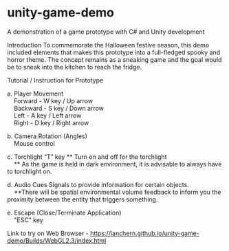 # unity-game-demo
A demonstration of a game prototype with C# and Unity development


Introduction 
To commemorate the Halloween festive season, this demo included elements that makes this prototype into a full-fledged spooky and horror theme. The concept remains as a sneaking game and the goal would be to sneak into the kitchen to reach the fridge.

Tutorial / Instruction for Prototype

a.  Player Movement <br />
    &nbsp; &nbsp; Forward - W key / Up arrow <br />
    &nbsp; &nbsp; Backward - S key / Down arrow <br />
    &nbsp; &nbsp; Left - A key / Left arrow <br />
    &nbsp; &nbsp; Right - D key / Right arrow <br />
    
b.  Camera Rotation (Angles) <br />
    &nbsp; &nbsp; Mouse control

c.  Torchlight
    “T” key ** Turn on and off for the torchlight <br />
    &nbsp; &nbsp; ** As the game is held in dark environment, it is advisable to always have to torchlight on.

d.  Audio Cues
    Signals to provide information for certain objects. <br />
    &nbsp; &nbsp; **There will be spatial environmental volume feedback to inform you the proximity between the entity that triggers something.

e.  Escape (Close/Terminate Application) <br />
    &nbsp; &nbsp; "ESC" key

Link to try on Web Browser - https://ianchern.github.io/unity-game-demo/Builds/WebGL2.3/index.html

